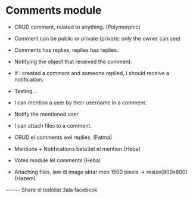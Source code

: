 # Comments module

- CRUD comment, related to anything. (Polymorphic)
- Comment can be public or private (private: only the owner can see)
- Comments has replies, replies has replies.
- Notifying the object that received the comment.
- If i created a comment and someone replied, I should receive a notification.
- Testing...
- I can mention a user by their username in a comment.
- Notify the mentioned user.
- I can attach files to a comment.


- CRUD el comments wel replies. (Fatma)
- Mentions + Notifications beta3et el mention (Heba)
- Votes module lel comments (Heba)
- Attaching files, law di image aktar men 1500 pixels -> resize(800x800)  (Hazem)


------ Share el todolist 3ala facebook